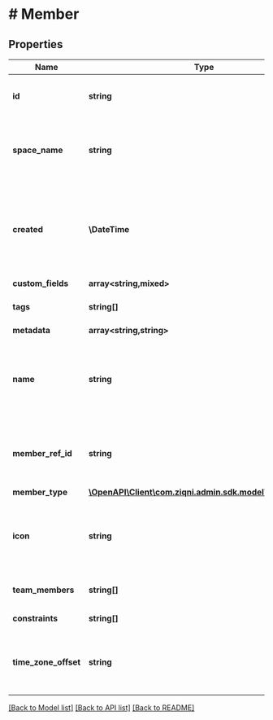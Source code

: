 # # Member

## Properties

Name | Type | Description | Notes
------------ | ------------- | ------------- | -------------
**id** | **string** | A unique system generated identifier |
**space_name** | **string** | This is the space name which is linked to the account |
**created** | **\DateTime** | ISO8601 timestamp for when a Model was created. All records are stored in UTC time zone |
**custom_fields** | **array<string,mixed>** |  | [optional]
**tags** | **string[]** | A list of id&#39;s used to tag models | [optional]
**metadata** | **array<string,string>** |  | [optional]
**name** | **string** | The name of the member that is used on leader boards and public displays |
**member_ref_id** | **string** | The reference to this member in your system |
**member_type** | [**\OpenAPI\Client\com.ziqni.admin.sdk.model\MemberType**](MemberType.md) |  |
**icon** | **string** | An Icon id that has been pre uploaded to the system to display for Member | [optional]
**team_members** | **string[]** | A social group like Guilds | [optional]
**constraints** | **string[]** | Additional constraints | [optional]
**time_zone_offset** | **string** | The timezone offset from UTC to use for this member | [optional]

[[Back to Model list]](../../README.md#models) [[Back to API list]](../../README.md#endpoints) [[Back to README]](../../README.md)
